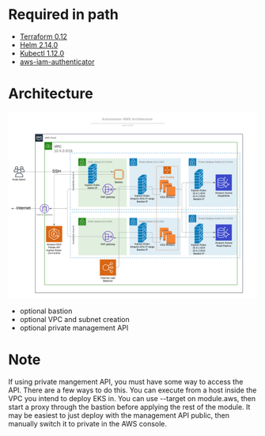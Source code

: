 # Required in path

- [Terraform 0.12](https://www.terraform.io/upgrade-guides/0-12.html)
- [Helm 2.14.0](https://helm.sh/docs/using_helm/)
- [Kubectl 1.12.0](https://kubernetes.io/docs/tasks/tools/install-kubectl/)
- [aws-iam-authenticator](https://docs.aws.amazon.com/eks/latest/userguide/install-aws-iam-authenticator.html)

# Architecture

![Astronomer Private Cloud Architecture](images/aws_architecture.png)

- optional bastion
- optional VPC and subnet creation
- optional private management API

# Note

If using private mangement API, you must have some way to access the API. There are a few ways to do this. You can execute from a host inside the VPC you intend to deploy EKS in. You can use --target on module.aws, then start a proxy through the bastion before applying the rest of the module. It may be easiest to just deploy with the management API public, then manually switch it to private in the AWS console.
